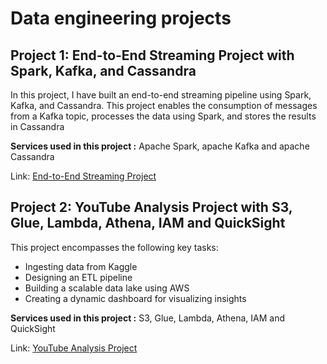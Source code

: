 # Data engineering projects
## Project 1: End-to-End Streaming Project with Spark, Kafka, and Cassandra

In this project, I have built an end-to-end streaming pipeline using Spark, Kafka, and Cassandra. This project enables the consumption of messages from a Kafka topic, processes the data using Spark, and stores the results in Cassandra

**Services used in this project :** Apache Spark, apache Kafka and apache Cassandra

Link: [End-to-End Streaming Project](https://prickly-chipmunk-831.notion.site/Building-an-End-to-End-Streaming-Project-with-Spark-Kafka-and-Cassandra-0e78d35c0bf24c4fbc43285d357ef7f6?pvs=4)


## Project 2: YouTube Analysis Project with S3, Glue, Lambda, Athena, IAM and QuickSight

This project encompasses the following key tasks: 
- Ingesting data from Kaggle
- Designing an ETL pipeline
- Building a scalable data lake using AWS
- Creating a dynamic dashboard for visualizing insights

**Services used in this project :** S3, Glue, Lambda, Athena, IAM and QuickSight

Link: [YouTube Analysis Project](https://prickly-chipmunk-831.notion.site/YouTube-Data-Analysis-933e10620cb6448fb9493c439ef4cbcc?pvs=4)

